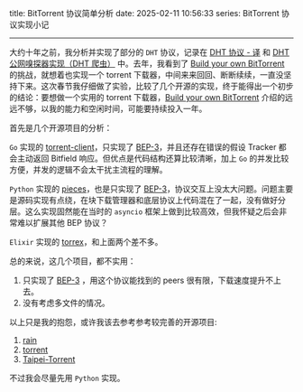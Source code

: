 title: BitTorrent 协议简单分析
date: 2025-02-11 10:56:33
series: BitTorrent 协议实现小记

---

大约十年之前，我分析并实现了部分的 `DHT` 协议，记录在 [DHT 协议 - 译](https://www.lyyyuna.com/2016/03/26/dht01/) 和 [DHT 公网嗅探器实现（DHT 爬虫）](https://www.lyyyuna.com/2016/05/14/dht-sniffer/) 中。去年，我看到了 [Build your own BitTorrent](https://app.codecrafters.io/courses/bittorrent/overview) 的挑战，就想着也实现一个 torrent 下载器，中间来来回回、断断续续，一直没坚持下来。这次春节我仔细做了实验，比较了几个开源的实现，终于能得出一个初步的结论：要想做一个实用的 torrent 下载器，[Build your own BitTorrent](https://app.codecrafters.io/courses/bittorrent/overview) 介绍的远远不够，以我的能力和空闲时间，可能要持续投入一年。

首先是几个开源项目的分析：

`Go` 实现的 [torrent-client](https://github.com/veggiedefender/torrent-client/)，只实现了 [BEP-3](https://bittorrent.org/beps/bep_0003.html)，并且还存在错误的假设 Tracker 都会主动返回 Bitfield 响应。但优点是代码结构还算比较清晰，加上 `Go` 的并发比较方便，并发的逻辑不会太干扰主流程的理解。

`Python` 实现的 [pieces](https://github.com/eliasson/pieces)，也是只实现了 [BEP-3](https://bittorrent.org/beps/bep_0003.html)，协议交互上没太大问题。问题主要是源码实现有点绕，在块下载管理器和底层协议上代码混在了一起，没有做好分层。这么实现固然能在当时的 `asyncio` 框架上做到比较高效，但我怀疑之后会非常难以扩展其他 BEP 协议？

`Elixir` 实现的 [torrex](https://github.com/ryotsu/torrex)，和上面两个差不多。

总的来说，这几个项目，都不实用：
1. 只实现了 [BEP-3](https://bittorrent.org/beps/bep_0003.html) ，用这个协议能找到的 peers 很有限，下载速度提升不上去。
2. 没有考虑多文件的情况。

以上只是我的抱怨，或许我该去参考参考较完善的开源项目:
1. [rain](https://github.com/cenkalti/rain/tree/master/torrent)
2. [torrent](https://github.com/anacrolix/torrent)
3. [Taipei-Torrent](https://github.com/jackpal/Taipei-Torrent)

不过我会尽量先用 `Python` 实现。